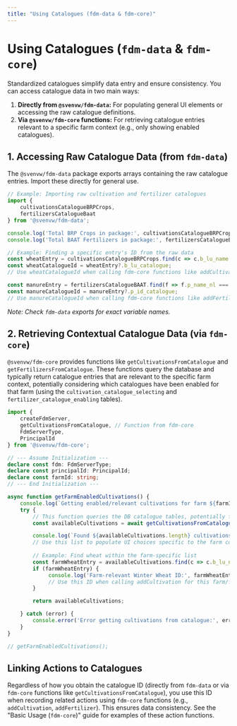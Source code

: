 ```yaml
---
title: "Using Catalogues (fdm-data & fdm-core)" 
---
```


# Using Catalogues (`fdm-data` & `fdm-core`)

Standardized catalogues simplify data entry and ensure consistency. You can access catalogue data in two main ways:

1.  **Directly from `@svenvw/fdm-data`:** For populating general UI elements or accessing the raw catalogue definitions.
2.  **Via `@svenvw/fdm-core` functions:** For retrieving catalogue entries relevant to a specific farm context (e.g., only showing enabled catalogues).

## 1. Accessing Raw Catalogue Data (from `fdm-data`)

The `@svenvw/fdm-data` package exports arrays containing the raw catalogue entries. Import these directly for general use.

```typescript
// Example: Importing raw cultivation and fertilizer catalogues
import { 
    cultivationsCatalogueBRPCrops, 
    fertilizersCatalogueBaat 
} from '@svenvw/fdm-data';

console.log('Total BRP Crops in package:', cultivationsCatalogueBRPCrops.length);
console.log('Total BAAT Fertilizers in package:', fertilizersCatalogueBaat.length);

// Example: Finding a specific entry's ID from the raw data
const wheatEntry = cultivationsCatalogueBRPCrops.find(c => c.b_lu_name === 'Winter wheat');
const wheatCatalogueId = wheatEntry?.b_lu_catalogue; 
// Use wheatCatalogueId when calling fdm-core functions like addCultivation

const manureEntry = fertilizersCatalogueBAAT.find(f => f.p_name_nl === 'Rundveedrijfmest');
const manureCatalogueId = manureEntry?.p_id_catalogue;
// Use manureCatalogueId when calling fdm-core functions like addFertilizer
```
*Note: Check `fdm-data` exports for exact variable names.*

## 2. Retrieving Contextual Catalogue Data (via `fdm-core`)

`@svenvw/fdm-core` provides functions like `getCultivationsFromCatalogue` and `getFertilizersFromCatalogue`. These functions query the database and typically return catalogue entries that are relevant to the specific farm context, potentially considering which catalogues have been enabled for that farm (using the `cultivation_catalogue_selecting` and `fertilizer_catalogue_enabling` tables).

```typescript
import { 
    createFdmServer, 
    getCultivationsFromCatalogue, // Function from fdm-core
    FdmServerType, 
    PrincipalId 
} from '@svenvw/fdm-core'; 

// --- Assume Initialization ---
declare const fdm: FdmServerType; 
declare const principalId: PrincipalId; 
declare const farmId: string; 
// --- End Initialization ---

async function getFarmEnabledCultivations() {
    console.log(`Getting enabled/relevant cultivations for farm ${farmId}...`);
    try {
        // This function queries the DB catalogue tables, potentially filtered
        const availableCultivations = await getCultivationsFromCatalogue(fdm, principalId, farmId);

        console.log(`Found ${availableCultivations.length} cultivations relevant to the farm.`);
        // Use this list to populate UI choices specific to the farm context
        
        // Example: Find wheat within the farm-specific list
        const farmWheatEntry = availableCultivations.find(c => c.b_lu_name === 'Winter wheat');
        if (farmWheatEntry) {
             console.log('Farm-relevant Winter Wheat ID:', farmWheatEntry.b_lu_catalogue);
             // Use this ID when calling addCultivation for this farm/field
        }

        return availableCultivations;

    } catch (error) {
        console.error('Error getting cultivations from catalogue:', error);
    }
}

// getFarmEnabledCultivations();
```

## Linking Actions to Catalogues

Regardless of how you obtain the catalogue ID (directly from `fdm-data` or via `fdm-core` functions like `getCultivationsFromCatalogue`), you use this ID when recording related actions using `fdm-core` functions (e.g., `addCultivation`, `addFertilizer`). This ensures data consistency. See the "Basic Usage (`fdm-core`)" guide for examples of these action functions.
